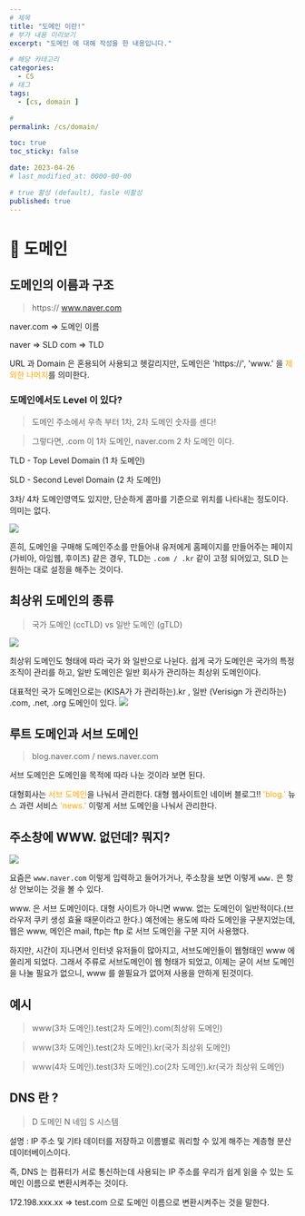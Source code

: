 ```yaml
---
# 제목
title: "도메인 이란!"
# 부가 내용 미리보기
excerpt: "도메인 에 대해 작성을 한 내용입니다."

# 해당 카테고리
categories:
  - CS
# 태그 
tags:
  - [cs, domain ]

# 
permalink: /cs/domain/

toc: true
toc_sticky: false

date: 2023-04-26
# last_modified_at: 0000-00-00

# true 활성 (default), fasle 비활성 
published: true
---
```


# 🦥 도메인

## 도메인의 이름과 구조
> https:// www.naver.com

naver.com => 도메인 이름

naver => SLD
com => TLD

URL 과 Domain 은 혼용되어 사용되고 헷갈리지만, 
도메인은 'https://', 'www.' 을 <span style="color: orange">제외한 나머지</span>를 의미한다.

### 도메인에서도 Level 이 있다?
> 도메인 주소에서 우측 부터 1차, 2차 도메인 숫자를 센다!

> 그렇다면, .com 이 1차 도메인, naver.com 2 차 도메인 이다. 

TLD - Top Level Domain (1 차 도메인)

SLD - Second Level Domain (2 차 도메인)

3차/ 4차 도메인영역도 있지만, 단순하게 콤마를 기준으로 위치를 나타내는 정도이다. 의미는 없다.

![](https://velog.velcdn.com/images/sht-3756/post/4f26e902-b65e-438a-919f-49d443439e0d/image.png)

흔히, 도메인을 구매해 도메인주소를 만들어내 유저에게 홈페이지를 만들어주는 페이지 (가비아, 아임웹, 후이즈) 같은 경우, TLD는 ```.com / .kr``` 같이 고정 되어있고, SLD 는 원하는 대로 설정을 해주는 것이다.



## 최상위 도메인의 종류
> 국가 도메인 (ccTLD) vs 일반 도메인 (gTLD)

![](https://velog.velcdn.com/images/sht-3756/post/652f1f90-1622-4d36-bea0-f3d3e719af17/image.png)

최상위 도메인도 형태에 따라 국가 와 일반으로 나뉜다.
쉽게 국가 도메인은 국가의 특정 조직이 관리를 하고,
일반 도메인은 일반 회사가 관리하는 최상위 도메인이다.

대표적인 국가 도메인으로는 (KISA가 가 관리하는).kr , 일반 (Verisign 가 관리하는) .com, .net, .org 도메인이 있다.
![](https://velog.velcdn.com/images/sht-3756/post/8996c8bd-7dee-40f9-ae5e-cc7a521cf1b7/image.png)


## 루트 도메인과 서브 도메인

> blog.naver.com / news.naver.com

서브 도메인은 도메인을 목적에 따라 나눈 것이라 보면 된다.

대형회사는 <span style="color:orange">서브 도메인</span>을 나눠서 관리한다. 
대형 웹사이트인 네이버 블로그!! <span style="color:orange">'blog.'</span>
뉴스 과련 서비스 <span style="color:orange">'news.'</span> 이렇게 서브 도메인을 나눠서 관리한다.




## 주소창에 WWW. 없던데? 뭐지?

![](https://velog.velcdn.com/images/sht-3756/post/7b82f436-37ea-4058-9ba5-7aef0d9a1c74/image.png)

요즘은 ```www.naver.com``` 이렇게 입력하고 들어가거나, 주소창을 보면 이렇게 ```www.``` 은 항상 안보이는 것을 볼 수 있다.

www. 은 서브 도메인이다.
대형 사이트가 아니면 www. 없는 도메인이 일반적이다.(브라우저 쿠키 생성 효율 때문이라고 한다.)
예전에는 용도에 따라 도메인을 구분지었는데, 웹은 www, 메인은 mail, ftp는 ftp 로 서브 도메인을 구분 지어 사용했다.

하지만, 시간이 지나면서 인터넷 유저들이 많아지고, 서브도메인들이 웹형태인 www 에 쏠리게 되었다. 
그래서 주류로 서브도메인이 웹 형태가 되었고, 이제는 굳이 서브 도메인을 나눌 필요가 없으니, www 를 쓸필요가 없어져 사용을 안하게 된것이다.



## 예시

> www(3차 도메인).test(2차 도메인).com(최상위 도메인)

> www(3차 도메인).test(2차 도메인).kr(국가 최상위 도메인)

> www(4차 도메인).test(3차 도메인).co(2차 도메인).kr(국가 최상위 도메인)


## DNS 란 ?
> D 도메인 N 네임 S 시스템

설명 : IP 주소 및 기타 데이터를 저장하고 이름별로 쿼리할 수 있게 해주는 계층형 분산 데이터베이스이다.

즉, DNS 는 컴퓨터가 서로 통신하는데 사용되는 IP 주소를 우리가 쉽게 읽을 수 있는 도메인 이름으로 변환시켜주는 것이다.

172.198.xxx.xx  => test.com 으로 도메인 이름으로 변환시켜주는 것을 말한다.



